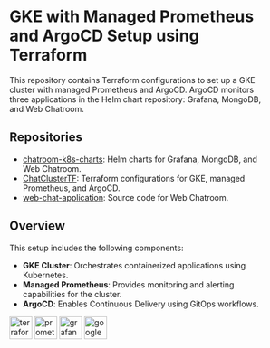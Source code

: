 <dir>
   <h1>GKE with Managed Prometheus and ArgoCD Setup using Terraform</h1>
</dir><dir>
    <p>This repository contains Terraform configurations to set up a GKE cluster with managed Prometheus and ArgoCD. ArgoCD monitors three applications in the Helm chart repository: Grafana, MongoDB, and Web Chatroom.</p>
</dir><dir>
    <h2>Repositories</h2>
</dir><dir>
    <ul>
        <li><a href="https://github.com/NVB20/chatroom-k8s-charts">chatroom-k8s-charts</a>: Helm charts for Grafana, MongoDB, and Web Chatroom.</li>
        <li><a href="https://github.com/NVB20/ChatClusterTF">ChatClusterTF</a>: Terraform configurations for GKE, managed Prometheus, and ArgoCD.</li>
        <li><a href="https://github.com/NVB20/web-chat-application">web-chat-application</a>: Source code for Web Chatroom.</li>
    </ul>
</dir><dir>
    <h2>Overview</h2>
</dir><dir>
    <p>This setup includes the following components:</p>
</dir><dir>
    <ul>
        <li><strong>GKE Cluster</strong>: Orchestrates containerized applications using Kubernetes.</li>
        <li><strong>Managed Prometheus</strong>: Provides monitoring and alerting capabilities for the cluster.</li>
        <li><strong>ArgoCD</strong>: Enables Continuous Delivery using GitOps workflows.</li>
    </ul>
</dir><dir>
  <div class="row">
    <img src="https://cdn.jsdelivr.net/gh/devicons/devicon/icons/terraform/terraform-original.svg" height="40" alt="terraform logo" />
    <img src="https://cdn.jsdelivr.net/gh/devicons/devicon/icons/prometheus/prometheus-original.svg" height="40" alt="prometheus logo" />
    <img src="https://cdn.jsdelivr.net/gh/devicons/devicon/icons/grafana/grafana-original.svg" height="40" alt="grafana logo" />
    <img src="https://cdn.jsdelivr.net/gh/devicons/devicon/icons/googlecloud/googlecloud-original.svg" height="40" alt="googlecloud logo" />
  </div></dir>